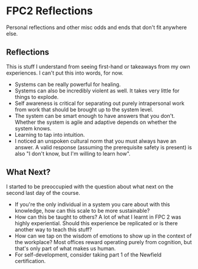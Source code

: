 # FPC2 Reflections

Personal reflections and other misc odds and ends that don't fit anywhere else.

## Reflections

This is stuff I understand from seeing first-hand or takeaways from my own experiences. I can't put this into words, for now.

* Systems can be really powerful for healing.
* Systems can also be incredibly violent as well. It takes very little for things to explode.
* Self awareness is critical for separating out purely intrapersonal work from work that should be brought up to the system level.
* The system can be smart enough to have answers that you don't. Whether the system is agile and adaptive depends on whether the system knows.
* Learning to tap into intuition.
* I noticed an unspoken cultural norm that you must always have an answer. A valid response (assuming the prerequisite safety is present) is also "I don't know, but I'm willing to learn how".

## What Next?

I started to be preoccupied with the question about what next on the second last day of the course.

* If you're the only individual in a system you care about with this knowledge, how can this scale to be more sustainable?
* How can this be taught to others? A lot of what I learnt in FPC 2 was highly experiential. Should this experience be replicated or is there another way to teach this stuff?
* How can we tap on the wisdom of emotions to show up in the context of the workplace? Most offices reward operating purely from cognition, but that's only part of what makes us human.
* For self-development, consider taking part 1 of the Newfield certification.
